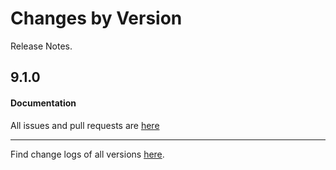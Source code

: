 Changes by Version
==================
Release Notes.

9.1.0
------------------



#### Documentation

All issues and pull requests are [here](https://github.com/apache/skywalking/milestone/194?closed=1)

------------------
Find change logs of all versions [here](changes).
